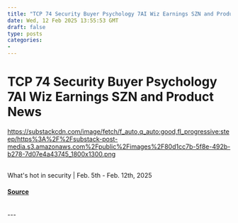 ```yaml
---
title: "TCP 74 Security Buyer Psychology 7AI Wiz Earnings SZN and Product News"
date: Wed, 12 Feb 2025 13:55:53 GMT
draft: false
type: posts
categories: 
- 
---
```

# TCP 74 Security Buyer Psychology 7AI Wiz Earnings SZN and Product News
https://substackcdn.com/image/fetch/f_auto,q_auto:good,fl_progressive:steep/https%3A%2F%2Fsubstack-post-media.s3.amazonaws.com%2Fpublic%2Fimages%2F80d1cc7b-5f8e-492b-b278-7d07e4a43745_1800x1300.png
<br/>

<br/>
What's hot in security | Feb. 5th - Feb. 12th, 2025

#### [Source](https://www.cybersecuritypulse.net/p/tcp-74-security-buyer-psychology)

<br/>
---
